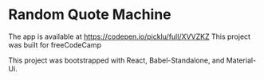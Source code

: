 # Random Quote Machine

The app is available at https://codepen.io/picklu/full/XVVZKZ
This project was built for freeCodeCamp

This project was bootstrapped with React, Babel-Standalone, and Material-Ui.
